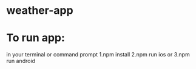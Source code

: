 # weather-app
# To run app:
in your terminal or command prompt
1.npm install 
2.npm run ios or
3.npm run android
